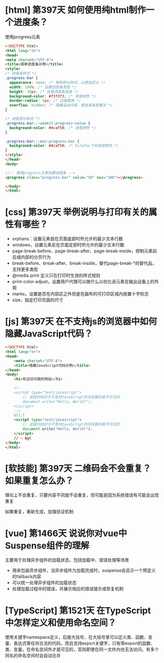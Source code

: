 # [html] 第397天 如何使用纯html制作一个进度条？

使用progress元素
```html
<!DOCTYPE html>
<html lang="zh">
<head>
<meta charset="UTF-8">
<title>简单进度条示例</title>
<style>
/* 进度条样式 */
.progress-bar {
  appearance: none; /* 移除默认样式，以便自定义 */
  width: 100%; /* 设置进度条宽度 */
  height: 30px; /* 设置进度条高度 */
  background-color: #f3f3f3; /* 背景颜色 */
  border-radius: 5px; /* 边框圆角 */
  overflow: hidden; /* 隐藏溢出内容，使进度条更整洁 */
}

/* 进度部分样式 */
.progress-bar::-webkit-progress-value {
  background-color: #4caf50; /* 进度颜色 */
}

.progress-bar::-moz-progress-bar {
  background-color: #4caf50; /* Firefox下的进度颜色 */
}
</style>
</head>
<body>

<!-- 使用progress元素创建进度条 -->
<progress class="progress-bar" value="50" max="100"></progress>

</body>
</html>

```


# [css] 第397天 举例说明与打印有关的属性有哪些？

- orphans：设置元素放在页面底部时所允许的最少文本行数
- windows，设置元素反在页面定部时所允许的最少文本行数
- page-break-before、page-break-after、page-break-inside，控制元素前后或内部的分页行为
- break-before、break-after、break-inside，替代page-break-*的替代品，支持更多类型
- @media print 定义只在打印时生效的样式规则
- print-color-adjust，设置用户代理可以做什么以优化该元素在输出设备上的外观
- marks，设置是否在内容区之外但是在画布的可打印区域内放置十字标志
- size，指定打印页面的尺寸

# [js] 第397天 在不支持js的浏览器中如何隐藏JavaScript代码？

```html
<!DOCTYPE html>
<html lang="en">
<head>
    <meta charset="UTF-8">
    <title>隐藏JavaScript代码示例</title>
</head>
<body>
    <h1>欢迎访问我的网站</h1>

    <!--
    <script type="text/javascript">
        // 这段代码对于不支持JavaScript的浏览器将是不可见的
        document.write("Hello, World!");
    </script>
    -->
    &lt;!
    <script type="text/javascript">
        // 这段代码对于不支持JavaScript的浏览器将是不可见的
        document.write("Hello, World!");
    </script>
    // – &gt
</body>
</html>

```

# [软技能] 第397天 二维码会不会重复？如果重复怎么办？

理论上不会重复，只要内容不同就不会重复，但可能是因为系统错误有可能会出现重复

如果重复，重新生成，加强验证机制

# [vue] 第1466天 说说你对vue中Suspense组件的理解

主要用于处理异步组件的加载状态，包括加载中、错误处理等场景
- 用来包装异步组件，当异步组件为加载完成时，suspense会显示一个预定义的fallback内容
- 可以统一处理异步组件的加载状态
- 处理加载过程中的错误，并展示相应的错误提示或恢复机制

# [TypeScript] 第1521天 在TypeScript中怎样定义和使用命名空间？

使用关键字namespace定义，后接大括号，在大括号里可以定义类、函数、变量、表达式等任何合法的代码，而且支持export关键字，只有带export的函数、类、变量，在命名空间外才是可见的，否则即使在同一文件内也无法访问。有多个同名的命名空间时会自动合并
